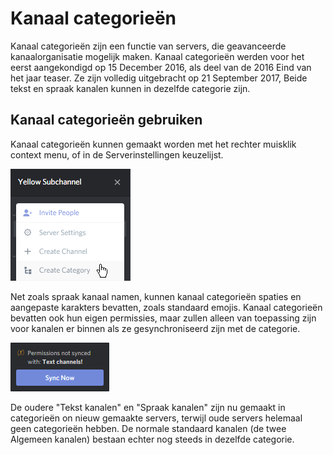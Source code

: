 <!-- TITLE: [NL] Kanaal categorieën -->
<!-- SUBTITLE: Een samenvatting van kanaal categorieën -->

# Kanaal categorieën
Kanaal categorieën zijn een functie van servers, die geavanceerde kanaalorganisatie mogelijk maken. Kanaal categorieën werden voor het eerst aangekondigd op 15 December 2016, als deel van de 2016 Eind van het jaar teaser. Ze zijn volledig uitgebracht op 21 September 2017, Beide tekst en spraak kanalen kunnen in dezelfde categorie zijn.

## Kanaal categorieën gebruiken
Kanaal categorieën kunnen gemaakt worden met het rechter muisklik context menu, of in de Serverinstellingen keuzelijst.

![Serverinstellingen keuzelijst met categorieën](/uploads/qg-3-hnlj.png "Serverinstellingen keuzelijst met categorieën")

Net zoals spraak kanaal namen, kunnen kanaal categorieën spaties en aangepaste karakters bevatten, zoals standaard emojis. Kanaal categorieën bevatten ook hun eigen permissies, maar zullen alleen van toepassing zijn voor kanalen er binnen als ze gesynchroniseerd zijn met de categorie.

![Synchronisatie melding](/uploads/a-8-wppaq.png "Synchronisatie melding")

De oudere "Tekst kanalen" en "Spraak kanalen" zijn nu gemaakt in categorieën on nieuw gemaakte servers, terwijl oude servers helemaal geen categorieën hebben. De normale standaard kanalen (de twee Algemeen kanalen) bestaan echter nog steeds in dezelfde categorie.